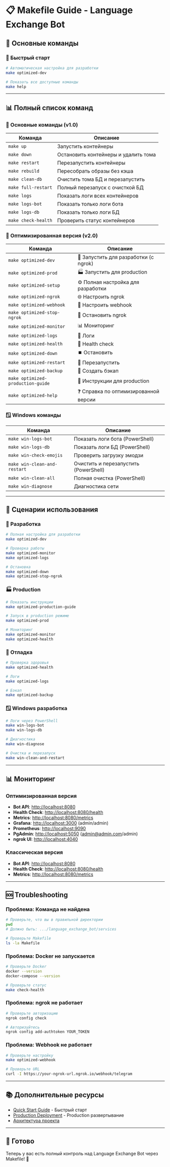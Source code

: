 # 📋 Makefile Guide - Language Exchange Bot

## 🎯 Основные команды

### 🚀 Быстрый старт

```bash
# Автоматическая настройка для разработки
make optimized-dev

# Показать все доступные команды
make help
```

---

## 📊 Полный список команд

### 🔧 Основные команды (v1.0)

| Команда | Описание |
|---------|----------|
| `make up` | Запустить контейнеры |
| `make down` | Остановить контейнеры и удалить тома |
| `make restart` | Перезапустить контейнеры |
| `make rebuild` | Пересобрать образы без кэша |
| `make clean-db` | Очистить тома БД и перезапустить |
| `make full-restart` | Полный перезапуск с очисткой БД |
| `make logs` | Показать логи всех контейнеров |
| `make logs-bot` | Показать только логи бота |
| `make logs-db` | Показать только логи БД |
| `make check-health` | Проверить статус контейнеров |

### 🚀 Оптимизированная версия (v2.0)

| Команда | Описание |
|---------|----------|
| `make optimized-dev` | 🚀 Запустить для разработки (с ngrok) |
| `make optimized-prod` | 🏭 Запустить для production |
| `make optimized-setup` | ⚙️ Полная настройка для разработки |
| `make optimized-ngrok` | 🌐 Настроить ngrok |
| `make optimized-webhook` | 🔗 Настроить webhook |
| `make optimized-stop-ngrok` | 🛑 Остановить ngrok |
| `make optimized-monitor` | 📊 Мониторинг |
| `make optimized-logs` | 📝 Логи |
| `make optimized-health` | 🏥 Health check |
| `make optimized-down` | ⏹️ Остановить |
| `make optimized-restart` | 🔄 Перезапустить |
| `make optimized-backup` | 💾 Создать бэкап |
| `make optimized-production-guide` | 📖 Инструкции для production |
| `make optimized-help` | ❓ Справка по оптимизированной версии |

### 🪟 Windows команды

| Команда | Описание |
|---------|----------|
| `make win-logs-bot` | Показать логи бота (PowerShell) |
| `make win-logs-db` | Показать логи БД (PowerShell) |
| `make win-check-emojis` | Проверить загрузку эмодзи |
| `make win-clean-and-restart` | Очистить и перезапустить (PowerShell) |
| `make win-clean-all` | Полная очистка (PowerShell) |
| `make win-diagnose` | Диагностика сети |

---

## 🎯 Сценарии использования

### 🚀 Разработка

```bash
# Полная настройка для разработки
make optimized-dev

# Проверка работы
make optimized-monitor
make optimized-logs

# Остановка
make optimized-down
make optimized-stop-ngrok
```

### 🏭 Production

```bash
# Показать инструкции
make optimized-production-guide

# Запуск в production режиме
make optimized-prod

# Мониторинг
make optimized-monitor
make optimized-health
```

### 🔧 Отладка

```bash
# Проверка здоровья
make optimized-health

# Логи
make optimized-logs

# Бэкап
make optimized-backup
```

### 🪟 Windows разработка

```bash
# Логи через PowerShell
make win-logs-bot
make win-logs-db

# Диагностика
make win-diagnose

# Очистка и перезапуск
make win-clean-and-restart
```

---

## 📊 Мониторинг

### Оптимизированная версия

- **Bot API**: <http://localhost:8080>
- **Health Check**: <http://localhost:8080/health>
- **Metrics**: <http://localhost:8080/metrics>
- **Grafana**: <http://localhost:3000> (admin/admin)
- **Prometheus**: <http://localhost:9090>
- **PgAdmin**: <http://localhost:5050> (<admin@admin.com>/admin)
- **ngrok UI**: <http://localhost:4040>

### Классическая версия

- **Bot API**: <http://localhost:8080>
- **Health Check**: <http://localhost:8080/health>
- **Metrics**: <http://localhost:8080/metrics>

---

## 🆘 Troubleshooting

### Проблема: Команда не найдена

```bash
# Проверьте, что вы в правильной директории
pwd
# Должно быть: .../language_exchange_bot/services

# Проверьте Makefile
ls -la Makefile
```

### Проблема: Docker не запускается

```bash
# Проверьте Docker
docker --version
docker-compose --version

# Проверьте статус
make check-health
```

### Проблема: ngrok не работает

```bash
# Проверьте авторизацию
ngrok config check

# Авторизуйтесь
ngrok config add-authtoken YOUR_TOKEN
```

### Проблема: Webhook не работает

```bash
# Проверьте настройку
make optimized-webhook

# Проверьте URL
curl -I https://your-ngrok-url.ngrok.io/webhook/telegram
```

---

## 📚 Дополнительные ресурсы

- [Quick Start Guide](QUICK_START.md) - Быстрый старт
- [Production Deployment](../deployment/PRODUCTION_DEPLOYMENT.md) - Production развертывание
- [Архитектура проекта](ARCHITECTURE.md)

---

## 🎉 Готово

Теперь у вас есть полный контроль над Language Exchange Bot через Makefile! 🚀
